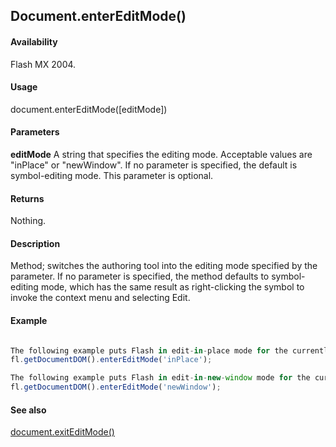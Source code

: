 ## Document.enterEditMode()

#### Availability

Flash MX 2004.

#### Usage

document.enterEditMode([editMode])

#### Parameters

**editMode** A string that specifies the editing mode. Acceptable values are "inPlace" or "newWindow". If no parameter is specified, the default is symbol-editing mode. This parameter is optional.

#### Returns

Nothing.

#### Description

Method; switches the authoring tool into the editing mode specified by the parameter. If no parameter is specified, the method defaults to symbol-editing mode, which has the same result as right-clicking the symbol to invoke the context menu and selecting Edit.

#### Example

```javascript

The following example puts Flash in edit-in-place mode for the currently selected symbol:
fl.getDocumentDOM().enterEditMode('inPlace');

The following example puts Flash in edit-in-new-window mode for the currently selected symbol:
fl.getDocumentDOM().enterEditMode('newWindow');

```

#### See also

[document.exitEditMode()](../Document_object/docume61.md)

<span id="document.exitEditMode()" class="anchor"></span>

